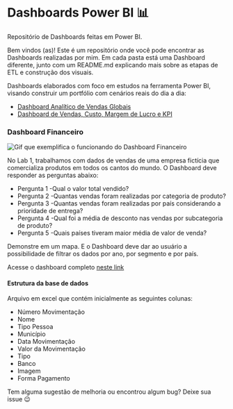 # Dashboards Power BI 📊
Repositório de Dashboards feitas em Power BI.

Bem vindos (as)! Este é um repositório onde você pode encontrar as Dashboards realizadas por mim. 
Em cada pasta está uma Dashboard diferente, junto com um README.md explicando mais sobre as etapas de ETL e construção dos visuais.

Dashboards elaborados com foco em estudos na ferramenta Power BI, visando construir um portfólio com cenários reais do dia a dia:

- [Dashboard Analítico de Vendas Globais](https://github.com/DebbieMatt/Reposit-rio-Estudo-Power-BI-/blob/10e96f75201b52fc7bee3ce52d372cdcc1185b1d/PBI%20teste.pbix)
- [Dashboard de Vendas, Custo, Margem de Lucro e KPI]()

### Dashboard Financeiro

![Gif que exemplifica o funcionando do Dashboard Financeiro](https://github.com/DebbieMatt/Reposit-rio-Estudo-Power-BI-/blob/10e96f75201b52fc7bee3ce52d372cdcc1185b1d/Dashboard%201.gif)

No Lab 1, trabalhamos com dados de vendas de uma empresa fictícia que comercializa produtos em todos os cantos do mundo. O Dashboard deve responder as perguntas abaixo:

- Pergunta 1 -Qual o valor total vendido?
- Pergunta 2 -Quantas vendas foram realizadas por categoria de produto?
- Pergunta 3 -Quantas vendas foram realizadas por país considerando a prioridade de entrega?
- Pergunta 4 -Qual foi a média de desconto nas vendas por subcategoria de produto?
- Pergunta 5 -Quais países tiveram maior média de valor de venda? 

Demonstre em um mapa. E o Dashboard deve dar ao usuário a possibilidade de filtrar os dados por ano, por segmento e por país.

Acesse o dashboard completo [neste link]()

#### Estrutura da base de dados

Arquivo em excel que contém inicialmente as seguintes colunas:
- Número Movimentação
- Nome
- Tipo Pessoa
- Município
- Data Movimentação
- Valor da Movimentação
- Tipo
- Banco
- Imagem
- Forma Pagamento


<!--  ### Dashboard de Logística - V1 

![Gif que exemplifica o funcionando do dashboard de Logística](https://i.imgur.com/ICBtVVR.gif)

Acesse o dashboard completo [neste link](https://app.powerbi.com/view?r=eyJrIjoiMDhhYTk1ZWMtMDBjZi00NzI0LTk2ZmUtNTQ2MWQ1MGZmZmEzIiwidCI6IjI5NjM1NGU5LTk1MmItNDgwNC05NDE0LTA3N2MzZmVjNTg5NSJ9&pageName=ReportSection1cd0e1a90b7cb2308a4c)

#### Estrutura da base de dados

Arquivo **CadastroVeiculos.xlsx** que contém inicialmente as seguintes colunas:
- Código Veículo
- Placa
- Marca
- Tipo Veículo
- Baú
- Ano

Nenhuma nova coluna foi criada a partir dos dados.

Arquivo **Fretes.xlsx** que contém inicialmente as seguintes colunas:
- Data Pedido
- Data Previsão Entrega
- Data Entrega
- Cliente
- idVeículo
- Documento Fiscal
- Peso (KG)
- Peso (Cubado)
- Valor da Mercadoria
- Valor do Frete Líquido
- Devolução
- Status

Colunas criadas a partir dos dados:
- UF
- Cidade
- idCliente

### Dashboard de Logística - V2

![Gif que exemplifica o funcionando do dashboard Logística](https://i.imgur.com/L9VI3fl.gif)

Acesse o dashboard completo [neste link](https://app.powerbi.com/view?r=eyJrIjoiZWEwODY1YTMtYWVlYi00NDkwLWFhOWItOTZhYmI4ZDk0OTVjIiwidCI6IjI5NjM1NGU5LTk1MmItNDgwNC05NDE0LTA3N2MzZmVjNTg5NSJ9)

#### Estrutura da base de dados

Arquivo **DB_Logistica.xlsx** que contém inicialmente as seguintes colunas:
- N° Pedido
- Cliente-Motorista
- Data Emissão Pedido
- Data Entrega Prevista
- Destino
- Item
- R$ Farurado
- Saída para Entrega
- Data Entrega Real
- Qtd Devolução
- Mot. Devolução
- Dias para entrega
- Status

Colunas criadas a partir dos dados:
- Cliente
- Motorista

 -->

Tem alguma sugestão de melhoria ou encontrou algum bug? Deixe sua issue 😉
